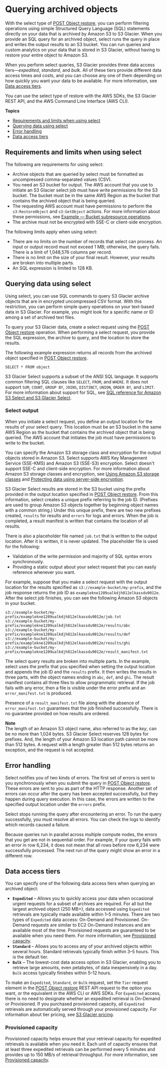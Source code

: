 # Querying archived objects<a name="querying-glacier-archives"></a>

With the select type of [POST Object restore](https://docs.aws.amazon.com/AmazonS3/latest/API/RESTObjectPOSTrestore.html), you can perform filtering operations using simple Structured Query Language \(SQL\) statements directly on your data that is archived by Amazon S3 to S3 Glacier\. When you provide an SQL query for an archived object, select runs the query in place and writes the output results to an S3 bucket\. You can run queries and custom analytics on your data that is stored in S3 Glacier, without having to restore your entire object to Amazon S3\.

When you perform select queries, S3 Glacier provides three data access tiers—*expedited*, *standard*, and *bulk*\. All of these tiers provide different data access times and costs, and you can choose any one of them depending on how quickly you want your data to be available\. For more information, see [Data access tiers](#querying-glacier-archives-access-tiers)\.

You can use the select type of restore with the AWS SDKs, the S3 Glacier REST API, and the AWS Command Line Interface \(AWS CLI\)\.

**Topics**
+ [Requirements and limits when using select](#glacier-select-requirements-and-limits)
+ [Querying data using select](#glacier-select-restrictions)
+ [Error handling](#glacier-select-access-control)
+ [Data access tiers](#querying-glacier-archives-access-tiers)

## Requirements and limits when using select<a name="glacier-select-requirements-and-limits"></a>

The following are requirements for using select:
+ Archive objects that are queried by select must be formatted as uncompressed comma\-separated values \(CSV\)\. 
+ You need an S3 bucket for output\. The AWS account that you use to initiate an S3 Glacier select job must have write permissions for the S3 bucket\. The bucket must be in the same AWS Region as the bucket that contains the archived object that is being queried\.
+ The requesting AWS account must have permissions to perform the `s3:RestoreObject` and `s3:GetObject` actions\. For more information about these permissions, see [Example — Bucket subresource operations](using-with-s3-actions.md#using-with-s3-actions-related-to-bucket-subresources)\. 
+ The archive must not be encrypted with SSE\-C or client\-side encryption\. 

The following limits apply when using select:
+ There are no limits on the number of records that select can process\. An input or output record must not exceed 1 MB; otherwise, the query fails\. There is a limit of 1,048,576 columns per record\.
+ There is no limit on the size of your final result\. However, your results are broken into multiple parts\. 
+ An SQL expression is limited to 128 KB\.

## Querying data using select<a name="glacier-select-restrictions"></a>

Using select, you can use SQL commands to query S3 Glacier archive objects that are in encrypted uncompressed CSV format\. With this restriction, you can perform simple query operations on your text\-based data in S3 Glacier\. For example, you might look for a specific name or ID among a set of archived text files\. 

To query your S3 Glacier data, create a select request using the [POST Object restore](https://docs.aws.amazon.com/AmazonS3/latest/API/RESTObjectPOSTrestore.html) operation\. When performing a select request, you provide the SQL expression, the archive to query, and the location to store the results\. 

The following example expression returns all records from the archived object specified in [POST Object restore](https://docs.aws.amazon.com/AmazonS3/latest/API/RESTObjectPOSTrestore.html)\.

```
SELECT * FROM object
```

S3 Glacier Select supports a subset of the ANSI SQL language\. It supports common filtering SQL clauses like `SELECT`, `FROM`, and `WHERE`\. It does not support `SUM`, `COUNT`, `GROUP BY`, `JOINS`, `DISTINCT`, `UNION`, `ORDER BY`, and `LIMIT`\. For more information about support for SQL, see [SQL reference for Amazon S3 Select and S3 Glacier Select](s3-glacier-select-sql-reference.md)\.

### Select output<a name="glacier-select-output"></a>

When you initiate a select request, you define an output location for the results of your select query\. This location must be an S3 bucket in the same AWS Region as the bucket that contains the archived object that is being queried\. The AWS account that initiates the job must have permissions to write to the bucket\. 

You can specify the Amazon S3 storage class and encryption for the output objects stored in Amazon S3\. Select supports AWS Key Management Service \(SSE\-KMS\) and Amazon S3 \(SSE\-S3\) encryption\. Select doesn't support SSE\-C and client\-side encryption\. For more information about Amazon S3 storage classes and encryption, see [Using Amazon S3 storage classes](storage-class-intro.md) and [Protecting data using server\-side encryption](serv-side-encryption.md)\.

S3 Glacier Select results are stored in the S3 bucket using the prefix provided in the output location specified in [POST Object restore](https://docs.aws.amazon.com/AmazonS3/latest/API/RESTObjectPOSTrestore.html)\. From this information, select creates a unique prefix referring to the job ID\. \(Prefixes are used to group Amazon S3 objects together by beginning object names with a common string\.\) Under this unique prefix, there are two new prefixes created, `results` for results and `errors` for logs and errors\. When the job is completed, a result manifest is written that contains the location of all results\.

There is also a placeholder file named `job.txt` that is written to the output location\. After it is written, it is never updated\. The placeholder file is used for the following:
+ Validation of the write permission and majority of SQL syntax errors synchronously\. 
+ Providing a static output about your select request that you can easily reference whenever you want\. 

For example, suppose that you make a select request with the output location for the results specified as `s3://example-bucket/my-prefix`, and the job response returns the job ID as `examplekne1209ualkdjh812elkassdu9012e`\. After the select job finishes, you can see the following Amazon S3 objects in your bucket\.

```
s3://example-bucket/my-prefix/examplekne1209ualkdjh812elkassdu9012e/job.txt
s3://example-bucket/my-prefix/examplekne1209ualkdjh812elkassdu9012e/results/abc
s3://example-bucket/my-prefix/examplekne1209ualkdjh812elkassdu9012e/results/def
s3://example-bucket/my-prefix/examplekne1209ualkdjh812elkassdu9012e/results/ghi
s3://example-bucket/my-prefix/examplekne1209ualkdjh812elkassdu9012e/result_manifest.txt
```

The select query results are broken into multiple parts\. In the example, select uses the prefix that you specified when setting the output location and appends the job ID and the `results` prefix\. It then writes the results in three parts, with the object names ending in `abc`, `def`, and `ghi`\. The result manifest contains all three files to allow programmatic retrieval\. If the job fails with any error, then a file is visible under the error prefix and an `error_manifest.txt` is produced\.

Presence of a `result_manifest.txt` file along with the absence of `error_manifest.txt` guarantees that the job finished successfully\. There is no guarantee provided on how results are ordered\.

**Note**  
The length of an Amazon S3 object name, also referred to as the *key*, can be no more than 1,024 bytes\. S3 Glacier Select reserves 128 bytes for prefixes\. And, the length of your Amazon S3 location path cannot be more than 512 bytes\. A request with a length greater than 512 bytes returns an exception, and the request is not accepted\.

## Error handling<a name="glacier-select-access-control"></a>

Select notifies you of two kinds of errors\. The first set of errors is sent to you synchronously when you submit the query in [POST Object restore](https://docs.aws.amazon.com/AmazonS3/latest/API/RESTObjectPOSTrestore.html)\. These errors are sent to you as part of the HTTP response\. Another set of errors can occur after the query has been accepted successfully, but they happen during query execution\. In this case, the errors are written to the specified output location under the `errors` prefix\.

Select stops running the query after encountering an error\. To run the query successfully, you must resolve all errors\. You can check the logs to identify which records caused a failure\. 

Because queries run in parallel across multiple compute nodes, the errors that you get are not in sequential order\. For example, if your query fails with an error in row 6,234, it does not mean that all rows before row 6,234 were successfully processed\. The next run of the query might show an error in a different row\. 

## Data access tiers<a name="querying-glacier-archives-access-tiers"></a>

You can specify one of the following data access tiers when querying an archived object: 
+ **`Expedited`** – Allows you to quickly access your data when occasional urgent requests for a subset of archives are required\. For all but the largest archived object \(250 MB\+\), data accessed using `Expedited` retrievals are typically made available within 1–5 minutes\. There are two types of `Expedited` data access: On\-Demand and Provisioned\. On\-Demand requests are similar to EC2 On\-Demand instances and are available most of the time\. Provisioned requests are guaranteed to be available when you need them\. For more information, see [Provisioned capacity](#querying-glacier-archives-expedited-capacity)\. 
+ **`Standard`** – Allows you to access any of your archived objects within several hours\. Standard retrievals typically finish within 3–5 hours\. This is the default tier\.
+ **`Bulk`** – The lowest\-cost data access option in S3 Glacier, enabling you to retrieve large amounts, even petabytes, of data inexpensively in a day\. `Bulk` access typically finishes within 5–12 hours\. 

To make an `Expedited`, `Standard`, or `Bulk` request, set the `Tier` request element in the [POST Object restore](https://docs.aws.amazon.com/AmazonS3/latest/API/RESTObjectPOSTrestore.html) REST API request to the option you want, or the equivalent in the AWS CLI or AWS SDKs\. For `Expedited` access, there is no need to designate whether an expedited retrieval is On\-Demand or Provisioned\. If you purchased provisioned capacity, all `Expedited` retrievals are automatically served through your provisioned capacity\. For information about tier pricing, see [S3 Glacier pricing](http://aws.amazon.com/glacier/pricing/)\.



### Provisioned capacity<a name="querying-glacier-archives-expedited-capacity"></a>

Provisioned capacity helps ensure that your retrieval capacity for expedited retrievals is available when you need it\. Each unit of capacity ensures that at least three expedited retrievals can be performed every 5 minutes and provides up to 150 MB/s of retrieval throughput\. For more information, see [Provisioned capacity](restoring-objects-retrieval-options.md#restoring-objects-expedited-capacity)\.